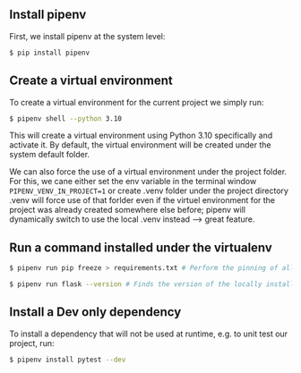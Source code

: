 ## Install pipenv
First, we install pipenv at the system level:

```sh
$ pip install pipenv
```

## Create a virtual environment
To create a virtual environment for the current project we simply run: 

```sh
$ pipenv shell --python 3.10
```
This will create a virtual environment using Python 3.10 specifically and activate it. By default, the virtual environment will be created under the system default folder.

We can also force the use of a virtual environment under the project folder. For this, we cane either set the env variable in the terminal window `PIPENV_VENV_IN_PROJECT=1` or create .venv folder under the project directory .venv will force use of that forlder even if the virtuel environment for the project was already created somewhere else before; pipenv will dynamically switch to use the local .venv instead --> great feature.

## Run a command installed under the virtualenv

```sh
$ pipenv run pip freeze > requirements.txt # Perform the pinning of all direct and transitive dependencies inside a requirements.txt file that could be used by pip later; if needed.
```

```sh
$ pipenv run flask --version # Finds the version of the locally installed Flask dependency
```

## Install a Dev only dependency
To install a dependency that will not be used at runtime, e.g. to unit test our project, run:

```sh
$ pipenv install pytest --dev
```





